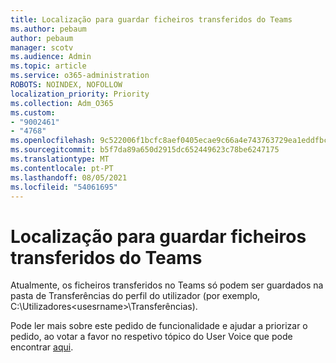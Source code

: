```yaml
---
title: Localização para guardar ficheiros transferidos do Teams
ms.author: pebaum
author: pebaum
manager: scotv
ms.audience: Admin
ms.topic: article
ms.service: o365-administration
ROBOTS: NOINDEX, NOFOLLOW
localization_priority: Priority
ms.collection: Adm_O365
ms.custom:
- "9002461"
- "4768"
ms.openlocfilehash: 9c522006f1bcfc8aef0405ecae9c66a4e743763729ea1eddfbca30197e62e812
ms.sourcegitcommit: b5f7da89a650d2915dc652449623c78be6247175
ms.translationtype: MT
ms.contentlocale: pt-PT
ms.lasthandoff: 08/05/2021
ms.locfileid: "54061695"
---
```

# <a name="save-location-for-files-downloaded-from-teams"></a>Localização para guardar ficheiros transferidos do Teams

Atualmente, os ficheiros transferidos no Teams só podem ser guardados na pasta de Transferências do perfil do utilizador (por exemplo, C:\Utilizadores\<usesrname>\Transferências).

Pode ler mais sobre este pedido de funcionalidade e ajudar a priorizar o pedido, ao votar a favor no respetivo tópico do User Voice que pode encontrar [aqui](https://microsoftteams.uservoice.com/forums/555103-public/suggestions/18693262-have-the-download-function-of-files-allow-you-to-s).
